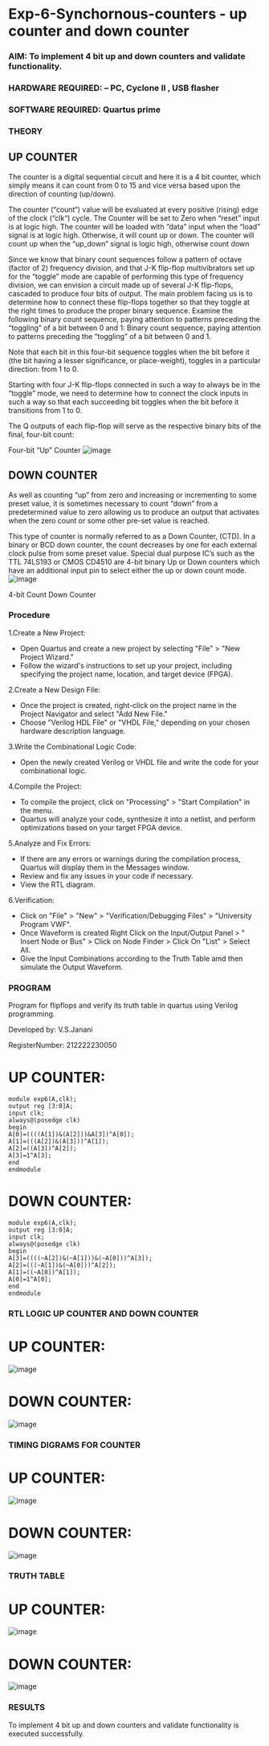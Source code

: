 # Exp-6-Synchornous-counters - up counter and down counter 
### AIM: To implement 4 bit up and down counters and validate  functionality.
### HARDWARE REQUIRED:  – PC, Cyclone II , USB flasher
### SOFTWARE REQUIRED:   Quartus prime
### THEORY 

## UP COUNTER 
The counter is a digital sequential circuit and here it is a 4 bit counter, which simply means it can count from 0 to 15 and vice versa based upon the direction of counting (up/down). 

The counter (“count“) value will be evaluated at every positive (rising) edge of the clock (“clk“) cycle.
The Counter will be set to Zero when “reset” input is at logic high.
The counter will be loaded with “data” input when the “load” signal is at logic high. Otherwise, it will count up or down.
The counter will count up when the “up_down” signal is logic high, otherwise count down

Since we know that binary count sequences follow a pattern of octave (factor of 2) frequency division, and that J-K flip-flop multivibrators set up for the “toggle” mode are capable of performing this type of frequency division, we can envision a circuit made up of several J-K flip-flops, cascaded to produce four bits of output.
The main problem facing us is to determine how to connect these flip-flops together so that they toggle at the right times to produce the proper binary sequence.
Examine the following binary count sequence, paying attention to patterns preceding the “toggling” of a bit between 0 and 1:
Binary count sequence, paying attention to patterns preceding the “toggling” of a bit between 0 and 1.

Note that each bit in this four-bit sequence toggles when the bit before it (the bit having a lesser significance, or place-weight), toggles in a particular direction: from 1 to 0.



 
 

Starting with four J-K flip-flops connected in such a way to always be in the “toggle” mode, we need to determine how to connect the clock inputs in such a way so that each succeeding bit toggles when the bit before it transitions from 1 to 0.

The Q outputs of each flip-flop will serve as the respective binary bits of the final, four-bit count:

 
 

Four-bit “Up” Counter
![image](https://user-images.githubusercontent.com/36288975/169644758-b2f4339d-9532-40c5-af40-8f4f8c942e2c.png)



## DOWN COUNTER 

As well as counting “up” from zero and increasing or incrementing to some preset value, it is sometimes necessary to count “down” from a predetermined value to zero allowing us to produce an output that activates when the zero count or some other pre-set value is reached.

This type of counter is normally referred to as a Down Counter, (CTD). In a binary or BCD down counter, the count decreases by one for each external clock pulse from some preset value. Special dual purpose IC’s such as the TTL 74LS193 or CMOS CD4510 are 4-bit binary Up or Down counters which have an additional input pin to select either the up or down count mode.
![image](https://user-images.githubusercontent.com/36288975/169644844-1a14e123-7228-4ed8-81a9-eb937dff4ac8.png)


4-bit Count Down Counter
### Procedure
1.Create a New Project:

* Open Quartus and create a new project by selecting "File" > "New Project Wizard."
* Follow the wizard's instructions to set up your project, including specifying the project name, location, and target device (FPGA).

2.Create a New Design File:

* Once the project is created, right-click on the project name in the Project Navigator and select "Add New File."
* Choose "Verilog HDL File" or "VHDL File," depending on your chosen hardware description language.

3.Write the Combinational Logic Code:

* Open the newly created Verilog or VHDL file and write the code for your combinational logic.

4.Compile the Project:

* To compile the project, click on "Processing" > "Start Compilation" in the menu.
* Quartus will analyze your code, synthesize it into a netlist, and perform optimizations based on your target FPGA device.

5.Analyze and Fix Errors:

* If there are any errors or warnings during the compilation process, Quartus will display them in the Messages window.
* Review and fix any issues in your code if necessary.
* View the RTL diagram.

6.Verification:

* Click on "File" > "New" > "Verification/Debugging Files" > "University Program VWF".
* Once Waveform is created Right Click on the Input/Output Panel > " Insert Node or Bus" > Click on Node Finder > Click On "List" > Select All.
* Give the Input Combinations according to the Truth Table amd then simulate the Output Waveform.



### PROGRAM 

Program for flipflops  and verify its truth table in quartus using Verilog programming.

Developed by: V.S.Janani

RegisterNumber: 212222230050 


# UP COUNTER:
```
module exp6(A,clk);
output reg [3:0]A;
input clk;
always@(posedge clk)
begin
A[0]=((((A[1])&(A[2]))&A[3])^A[0]);
A[1]=(((A[2])&(A[3]))^A[1]);
A[2]=((A[3])^A[2]);
A[3]=1^A[3];
end
endmodule
```

# DOWN COUNTER:
```
module exp6(A,clk);
output reg [3:0]A;
input clk;
always@(posedge clk)
begin
A[3]=((((~A[2])&(~A[1]))&(~A[0]))^A[3]);
A[2]=(((~A[1])&(~A[0]))^A[2]);
A[1]=((~A[0])^A[1]);
A[0]=1^A[0];
end
endmodule
```






### RTL LOGIC UP COUNTER AND DOWN COUNTER  
# UP COUNTER:
![image](https://github.com/janani225/Exp-7-Synchornous-counters-/assets/113497333/b9027081-eb3a-4870-911d-4b7ca5eefc8d)

# DOWN COUNTER:
![image](https://github.com/janani225/Exp-7-Synchornous-counters-/assets/113497333/d1b06dfc-7eb0-446a-aa90-c03c69c00162)











### TIMING DIGRAMS FOR COUNTER  
# UP COUNTER:
![image](https://github.com/janani225/Exp-7-Synchornous-counters-/assets/113497333/70cf4a23-9350-4058-85db-248002cf4dd8)

# DOWN COUNTER:
![image](https://github.com/janani225/Exp-7-Synchornous-counters-/assets/113497333/a97fafd0-b06e-4c62-afe0-08cf8f411569)







### TRUTH TABLE 

# UP COUNTER:
![image](https://github.com/janani225/Exp-7-Synchornous-counters-/assets/113497333/3ca11749-c3e0-4f95-9d20-d6636d7d5d73)

# DOWN COUNTER:
![image](https://github.com/janani225/Exp-7-Synchornous-counters-/assets/113497333/b6de52ed-664b-46a7-9ecd-f9bdfb9eb513)






### RESULTS 
To implement 4 bit up and down counters and validate functionality is executed successfully.


